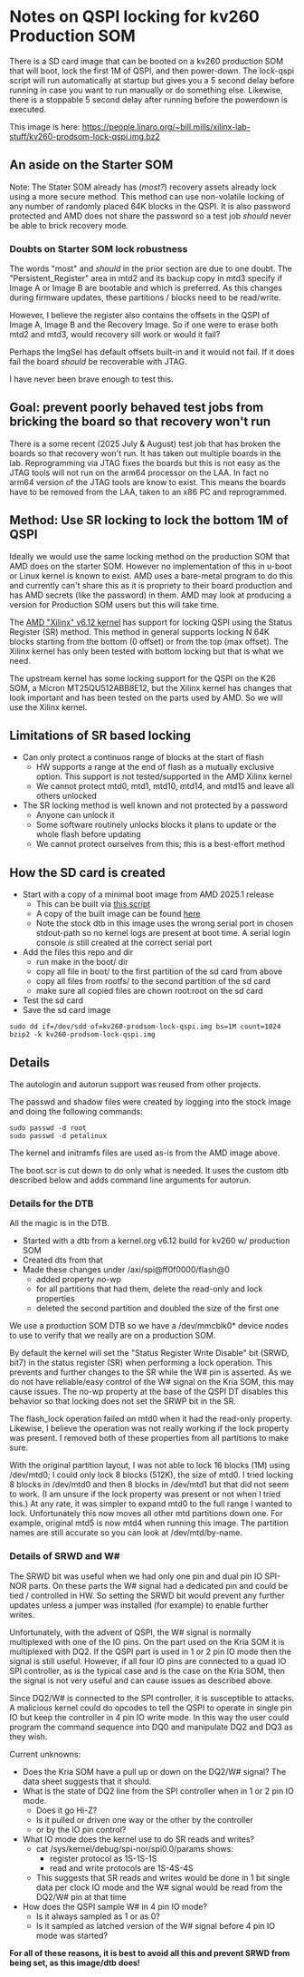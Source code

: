 # Notes on QSPI locking for kv260 Production SOM

There is a SD card image that can be booted on a kv260 production SOM that will
boot, lock the first 1M of QSPI, and then power-down.  The lock-qspi script will
run automatically at startup but gives you a 5 second delay before running in case
you want to run manually or do something else.  Likewise, there is a stoppable
5 second delay after running before the powerdown is executed.

This image is here:
https://people.linaro.org/~bill.mills/xilinx-lab-stuff/kv260-prodsom-lock-qspi.img.bz2

## An aside on the Starter SOM

Note: The Stater SOM already has (*most?*) recovery assets already lock using 
a more secure method.  This method can use non-volatile locking of any number of
randomly placed 64K blocks in the QSPI.  It is also password protected and AMD
does not share the password so a test job *should* never be able to brick
recovery mode.

### Doubts on Starter SOM lock robustness

The words "most" and *should* in the prior section are due to one doubt.
The "Persistent_Register" area in mtd2 and its backup copy in mtd3 specify
if Image A or Image B are bootable and which is preferred.
As this changes during firmware updates, these partitions / blocks need to be
read/write.

However, I believe the register also contains the offsets in the QSPI of 
Image A, Image B and the Recovery Image.
So if one were to erase both mtd2 and mtd3, would recovery sill work or would it
fail? 

Perhaps the ImgSel has default offsets built-in and it would not fail.
If it does fail the board *should* be recoverable with JTAG.

I have never been brave enough to test this.

## Goal: prevent poorly behaved test jobs from bricking the board so that recovery won't run

There is a some recent (2025 July & August) test job that has broken the boards
so that recovery won't run.  It has taken out multiple boards in the lab.
Reprogramming via JTAG fixes the boards but this is not easy as the JTAG tools
will not run on the arm64 processor on the LAA.
In fact no arm64 version of the JTAG tools are know to exist.  This means the
boards have to be removed from the LAA, taken to an x86 PC and reprogrammed.

## Method: Use SR locking to lock the bottom 1M of QSPI

Ideally we would use the same locking method on the production SOM that AMD does
on the starter SOM.  However no implementation of this in u-boot or Linux kernel
is known to exist.  AMD uses a bare-metal program to do this and currently can't
share this as it is propriety to their board production and has AMD secrets
(like the password) in them.  AMD may look at producing a version for Production
SOM users but this will take time.

The [AMD "Xilinx" v6.12 kernel](https://github.com/Xilinx/linux-xlnx/tree/xlnx_rebase_v6.12_LTS_2025.1_update) has support for locking QSPI using the Status
Register (SR) method.  This method in general supports locking N 64K blocks
starting from the bottom (0 offset) or from the top (max offset).
The Xilinx kernel has only been tested with bottom locking but that is what we
need.

The upstream kernel has some locking support for the QSPI on the K26 SOM,
a Micron MT25QU512ABB8E12, but the Xilinx kernel has changes that look important
and has been tested on the parts used by AMD.  So we will use the Xilinx kernel.

## Limitations of SR based locking

* Can only protect a continuos range of blocks at the start of flash
  * HW supports a range at the end of flash as a mutually exclusive option.
  This support is not tested/supported in the AMD Xilinx kernel
  * We cannot protect mtd0, mtd1, mtd10, mtd14, and mtd15 and leave all others unlocked
* The SR locking method is well known and not protected by a password
  * Anyone can unlock it
  * Some software routinely unlocks blocks it plans to update or the whole flash before updating
  * We cannot protect ourselves from this; this is a best-effort method

## How the SD card is created

* Start with a copy of a minimal boot image from AMD 2025.1 release
  * This can be built via [this script](https://github.com/wmamills-org/openamp-ci-builds/blob/wip-2025-04/for-ref/xilinx-vendor.sh)
  * A copy of the built image can be found [here](https://people.linaro.org/~bill.mills/xilinx-images/rebuilt-2025.1-kv260/petalinux-image-minimal-k26-smk-kv.wic.xz)
  * Note the stock dtb in this image uses the wrong serial port in chosen stdout-path so no kernel logs are present at boot time.  A serial login console *is* still created at the correct serial port
* Add the files this repo and dir
  * run make in the boot/ dir
  * copy all file in boot/ to the first partition of the sd card from above
  * copy all files from rootfs/ to the second partition of the sd card
  * make sure all copied files are chown root:root on the sd card
* Test the sd card
* Save the sd card image

```
sudo dd if=/dev/sdd of=kv260-prodsom-lock-qspi.img bs=1M count=1024
bzip2 -k kv260-prodsom-lock-qspi.img
```

## Details

The autologin and autorun support was reused from other projects.

The passwd and shadow files were created by logging into the stock image and
doing the following commands:

```
sudo passwd -d root
sudo passwd -d petalinux
```

The kernel and initramfs files are used as-is from the AMD image above.

The boot.scr is cut down to do only what is needed.  It uses the custom dtb
described below and adds command line arguments for autorun.

### Details for the DTB

All the magic is in the DTB.

* Started with a dtb from a kernel.org v6.12 build for kv260 w/ production SOM
* Created dts from that
* Made these changes under /axi/spi@ff0f0000/flash@0
  * added property no-wp
  * for all partitions that had them, delete the read-only and lock properties
  * deleted the second partition and doubled the size of the first one

We use a production SOM DTB so we have a /dev/mmcblk0* device nodes to use to
verify that we really are on a production SOM.

By default the kernel will set the "Status Register Write Disable" bit
(SRWD, bit7) in the status register (SR) when performing a lock operation.
This prevents and further changes to the SR while the W# pin is asserted.
As we do not have reliable/easy control of the W# signal on the Kria SOM,
this may cause issues.
The no-wp property at the base of the QSPI DT disables this behavior so that
locking does not set the SRWP bit in the SR.

The flash_lock operation failed on mtd0 when it had the read-only property.
Likewise, I believe the operation was not really working if the lock property 
was present.  I removed both of these properties from all partitions to make
sure.

With the original partition layout, I was not able to lock 16 blocks (1M) using
/dev/mtd0; I could only lock 8 blocks (512K), the size of mtd0.
I tried locking 8 blocks in /dev/mtd0 and then 8 blocks in /dev/mtd1 but that
did not seem to work.  (I am unsure if the lock property was present or not 
when I tried this.)
At any rate, it was simpler to expand mtd0 to the full range I wanted to lock.
Unfortunately this now moves all other mtd partitions down one.
For example, original mtd5 is now mtd4 when running this image.
The partition names are still accurate so you can look at /dev/mtd/by-name.

### Details of SRWD and W#

The SRWD bit was useful when we had only one pin and dual pin IO SPI-NOR parts.
On these parts the W# signal had a dedicated pin and could be tied / controlled
in HW.  So setting the SRWD bit would prevent any further updates unless a
jumper was installed (for example) to enable further writes.

Unfortunately, with the advent of QSPI, the W# signal is normally multiplexed
with one of the IO pins.  On the part used on the Kria SOM it is multiplexed
with DQ2.  If the QSPI part is used in 1 or 2 pin IO mode then the signal is
still useful. 
However, if all four IO pins are connected to a quad IO SPI controller,
as is the typical case and is the case on the Kria SOM, then the signal is
not very useful and can cause issues as described above.

Since DQ2/W# is connected to the SPI controller, it is susceptible to attacks.
A malicious kernel could do opcodes to tell the QSPI to operate in single pin IO
but keep the controller in 4 pin IO write mode.  In this way the user could
program the command sequence into DQ0 and manipulate DQ2 and DQ3 as they wish.

Current unknowns:
* Does the Kria SOM have a pull up or down on the DQ2/W# signal?
The data sheet suggests that it should.
* What is the state of DQ2 line from the SPI controller when in 1 or 2 pin
IO mode.  
  * Does it go Hi-Z? 
  * Is it pulled or driven one way or the other by the controller 
  * or by the IO pin control?
* What IO mode does the kernel use to do SR reads and writes? 
  * cat /sys/kernel/debug/spi-nor/spi0.0/params shows:
    * register protocol as 1S-1S-1S
    * read and write protocols are 1S-4S-4S
  * This suggests that SR reads and writes would be done in 1 bit single data
  per clock IO mode and the W# signal would be read from the DQ2/W# pin at
  that time
* How does the QSPI sample W# in 4 pin IO mode?
  * Is it always sampled as 1 or as 0?
  * Is it sampled as latched version of the W# signal before 4 pin IO mode was started?

**For all of these reasons, it is best to avoid all this and prevent SRWD
from being set, as this image/dtb does!**